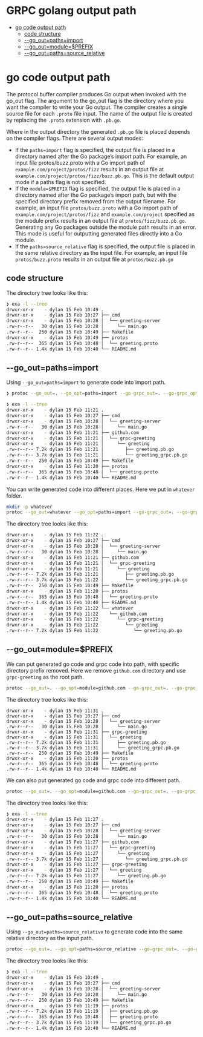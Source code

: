 # GRPC golang output path

- [go code output path](#go-code-output-path)
  - [code structure](#code-structure)
  - [--go_out=paths=import](#--go_outpathsimport)
  - [--go_out=module=$PREFIX](#--go_outmoduleprefix)
  - [--go_out=paths=source_relative](#--go_outpathssource_relative)

# go code output path

The protocol buffer compiler produces Go output when invoked with the go_out flag. The argument to the go_out flag is the directory where you want the compiler to write your Go output. The compiler creates a single source file for each `.proto` file input. The name of the output file is created by replacing the `.proto` extension with `.pb.go`.

Where in the output directory the generated `.pb.go` file is placed depends on the compiler flags. There are several output modes:

- If the `paths=import` flag is specified, the output file is placed in a directory named after the Go package’s import path. For example, an input file protos/buzz.proto with a Go import path of `example.com/project/protos/fizz` results in an output file at `example.com/project/protos/fizz/buzz.pb.go`. This is the default output mode if a paths flag is not specified.
- If the `module=$PREFIX` flag is specified, the output file is placed in a directory named after the Go package’s import path, but with the specified directory prefix removed from the output filename. For example, an input file `protos/buzz.proto` with a Go import path of `example.com/project/protos/fizz` and `example.com/project` specified as the module prefix results in an output file at `protos/fizz/buzz.pb.go`. Generating any Go packages outside the module path results in an error. This mode is useful for outputting generated files directly into a Go module.
- If the `paths=source_relative` flag is specified, the output file is placed in the same relative directory as the input file. For example, an input file `protos/buzz.proto` results in an output file at `protos/buzz.pb.go`

## code structure

The directory tree looks like this:

```bash
❯ exa -l --tree
drwxr-xr-x    - dylan 15 Feb 10:49 .
drwxr-xr-x    - dylan 15 Feb 10:27 ├── cmd
drwxr-xr-x    - dylan 15 Feb 10:28 │  └── greeting-server
.rw-r--r--   30 dylan 15 Feb 10:28 │     └── main.go
.rw-r--r--  250 dylan 15 Feb 10:49 ├── Makefile
drwxr-xr-x    - dylan 15 Feb 10:49 ├── protos
.rw-r--r--  365 dylan 15 Feb 10:48 │  └── greeting.proto
.rw-r--r-- 1.4k dylan 15 Feb 10:40 └── README.md
```

## --go_out=paths=import

Using `--go_out=paths=import` to generate code into import path.

```bash
❯ protoc --go_out=. --go_opt=paths=import --go-grpc_out=. --go-grpc_opt=paths=import protos/*.proto
```

```bash
❯ exa -l --tree
drwxr-xr-x    - dylan 15 Feb 11:21 .
drwxr-xr-x    - dylan 15 Feb 10:27 ├── cmd
drwxr-xr-x    - dylan 15 Feb 10:28 │  └── greeting-server
.rw-r--r--   30 dylan 15 Feb 10:28 │     └── main.go
drwxr-xr-x    - dylan 15 Feb 11:21 ├── github.com
drwxr-xr-x    - dylan 15 Feb 11:21 │  └── grpc-greeting
drwxr-xr-x    - dylan 15 Feb 11:21 │     └── greeting
.rw-r--r-- 7.2k dylan 15 Feb 11:21 │        ├── greeting.pb.go
.rw-r--r-- 3.7k dylan 15 Feb 11:21 │        └── greeting_grpc.pb.go
.rw-r--r--  250 dylan 15 Feb 10:49 ├── Makefile
drwxr-xr-x    - dylan 15 Feb 11:20 ├── protos
.rw-r--r--  365 dylan 15 Feb 10:48 │  └── greeting.proto
.rw-r--r-- 1.4k dylan 15 Feb 10:40 └── README.md
```

You can write generated code into different places. Here we put in `whatever` folder.

```bash
mkdir -p whatever
protoc --go_out=whatever --go_opt=paths=import --go-grpc_out=. --go-grpc_opt=paths=import protos/*.proto
```

The directory tree looks like this:

```bash
drwxr-xr-x    - dylan 15 Feb 11:22 .
drwxr-xr-x    - dylan 15 Feb 10:27 ├── cmd
drwxr-xr-x    - dylan 15 Feb 10:28 │  └── greeting-server
.rw-r--r--   30 dylan 15 Feb 10:28 │     └── main.go
drwxr-xr-x    - dylan 15 Feb 11:21 ├── github.com
drwxr-xr-x    - dylan 15 Feb 11:21 │  └── grpc-greeting
drwxr-xr-x    - dylan 15 Feb 11:21 │     └── greeting
.rw-r--r-- 7.2k dylan 15 Feb 11:21 │        ├── greeting.pb.go
.rw-r--r-- 3.7k dylan 15 Feb 11:22 │        └── greeting_grpc.pb.go
.rw-r--r--  250 dylan 15 Feb 10:49 ├── Makefile
drwxr-xr-x    - dylan 15 Feb 11:20 ├── protos
.rw-r--r--  365 dylan 15 Feb 10:48 │  └── greeting.proto
.rw-r--r-- 1.4k dylan 15 Feb 10:40 ├── README.md
drwxr-xr-x    - dylan 15 Feb 11:22 └── whatever
drwxr-xr-x    - dylan 15 Feb 11:22    └── github.com
drwxr-xr-x    - dylan 15 Feb 11:22       └── grpc-greeting
drwxr-xr-x    - dylan 15 Feb 11:22          └── greeting
.rw-r--r-- 7.2k dylan 15 Feb 11:22             └── greeting.pb.go
```

## --go_out=module=$PREFIX

We can put generated go code and grpc code into path, with specific directory prefix removed. Here we remove `github.com` directory and use `grpc-greeting` as the root path.

```bash
protoc --go_out=. --go_opt=module=github.com --go-grpc_out=. --go-grpc_opt=paths=import protos/*.proto
```

The directory tree looks like this:

```
drwxr-xr-x    - dylan 15 Feb 11:31 .
drwxr-xr-x    - dylan 15 Feb 10:27 ├── cmd
drwxr-xr-x    - dylan 15 Feb 10:28 │  └── greeting-server
.rw-r--r--   30 dylan 15 Feb 10:28 │     └── main.go
drwxr-xr-x    - dylan 15 Feb 11:31 ├── grpc-greeting
drwxr-xr-x    - dylan 15 Feb 11:31 │  └── greeting
.rw-r--r-- 7.2k dylan 15 Feb 11:31 │     ├── greeting.pb.go
.rw-r--r-- 3.7k dylan 15 Feb 11:31 │     └── greeting_grpc.pb.go
.rw-r--r--  250 dylan 15 Feb 10:49 ├── Makefile
drwxr-xr-x    - dylan 15 Feb 11:20 ├── protos
.rw-r--r--  365 dylan 15 Feb 10:48 │  └── greeting.proto
.rw-r--r-- 1.4k dylan 15 Feb 10:40 └── README.md
```

We can also put generated go code and grpc code into different path.

```bash
protoc --go_out=. --go_opt=module=github.com --go-grpc_out=. --go-grpc_opt=paths=import protos/*.proto
```

The directory tree looks like this:

```bash
❯ exa -l --tree
drwxr-xr-x    - dylan 15 Feb 11:27 .
drwxr-xr-x    - dylan 15 Feb 10:27 ├── cmd
drwxr-xr-x    - dylan 15 Feb 10:28 │  └── greeting-server
.rw-r--r--   30 dylan 15 Feb 10:28 │     └── main.go
drwxr-xr-x    - dylan 15 Feb 11:27 ├── github.com
drwxr-xr-x    - dylan 15 Feb 11:27 │  └── grpc-greeting
drwxr-xr-x    - dylan 15 Feb 11:27 │     └── greeting
.rw-r--r-- 3.7k dylan 15 Feb 11:27 │        └── greeting_grpc.pb.go
drwxr-xr-x    - dylan 15 Feb 11:27 ├── grpc-greeting
drwxr-xr-x    - dylan 15 Feb 11:27 │  └── greeting
.rw-r--r-- 7.2k dylan 15 Feb 11:27 │     └── greeting.pb.go
.rw-r--r--  250 dylan 15 Feb 10:49 ├── Makefile
drwxr-xr-x    - dylan 15 Feb 11:20 ├── protos
.rw-r--r--  365 dylan 15 Feb 10:48 │  └── greeting.proto
.rw-r--r-- 1.4k dylan 15 Feb 10:40 └── README.md
```

## --go_out=paths=source_relative

Using `--go_out=paths=source_relative` to generate code into the same relative directory as the input path.

```bash
protoc --go_out=. --go_opt=paths=source_relative --go-grpc_out=. --go-grpc_opt=paths=source_relative protos/*.proto
```

The directory tree looks like this:

```bash
❯ exa -l --tree
drwxr-xr-x    - dylan 15 Feb 10:49 .
drwxr-xr-x    - dylan 15 Feb 10:27 ├── cmd
drwxr-xr-x    - dylan 15 Feb 10:28 │  └── greeting-server
.rw-r--r--   30 dylan 15 Feb 10:28 │     └── main.go
.rw-r--r--  250 dylan 15 Feb 10:49 ├── Makefile
drwxr-xr-x    - dylan 15 Feb 11:19 ├── protos
.rw-r--r-- 7.2k dylan 15 Feb 11:19 │  ├── greeting.pb.go
.rw-r--r--  365 dylan 15 Feb 10:48 │  ├── greeting.proto
.rw-r--r-- 3.7k dylan 15 Feb 11:19 │  └── greeting_grpc.pb.go
.rw-r--r-- 1.4k dylan 15 Feb 10:40 └── README.md
```
